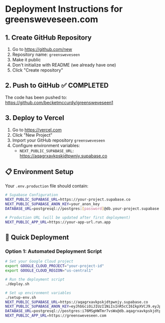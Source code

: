 # Deployment Instructions for greensweveseen.com

## 1. Create GitHub Repository
1. Go to https://github.com/new
2. Repository name: `greensweveseen`
3. Make it public
4. Don't initialize with README (we already have one)
5. Click "Create repository"

## 2. Push to GitHub ✅ COMPLETED
The code has been pushed to: https://github.com/becketmccurdy/greensweveseen1

## 3. Deploy to Vercel
1. Go to https://vercel.com
2. Click "New Project"
3. Import your GitHub repository `greensweveseen`
4. Configure environment variables:
   - `NEXT_PUBLIC_SUPABASE_URL`: https://aqagrxavkpskjdtpwnjy.supabase.co

## 📋 Environment Setup

Your `.env.production` file should contain:

```bash
# Supabase Configuration
NEXT_PUBLIC_SUPABASE_URL=https://your-project.supabase.co
NEXT_PUBLIC_SUPABASE_ANON_KEY=your_anon_key
DATABASE_URL=postgresql://postgres:[password]@db.your-project.supabase.co:5432/postgres

# Production URL (will be updated after first deployment)
NEXT_PUBLIC_APP_URL=https://your-app-url.run.app
```

## 🚀 Quick Deployment

### Option 1: Automated Deployment Script

```bash
# Set your Google Cloud project
export GOOGLE_CLOUD_PROJECT="your-project-id"
export GOOGLE_CLOUD_REGION="us-central1"

# Run the deployment script
./deploy.sh

# Set up environment variables
./setup-env.sh
NEXT_PUBLIC_SUPABASE_URL=https://aqagrxavkpskjdtpwnjy.supabase.co
NEXT_PUBLIC_SUPABASE_ANON_KEY=eyJhbGciOiJIUzI1NiIsInR5cCI6IkpXVCJ9.eyJpc3MiOiJzdXBhYmFzZSIsInJlZiI6ImFxYWdyeGF2a3Bza2pkdHB3bmp5Iiwicm9sZSI6ImFub24iLCJpYXQiOjE3NTY5NDU2ODQsImV4cCI6MjA3MjUyMTY4NH0.lq-zcC08FUQw3Op7vtjOSxWGEJDtyanbIfwycXZIBRw
DATABASE_URL=postgresql://postgres:i76MSgHWTmr7vsWx@db.aqagrxavkpskjdtpwnjy.supabase.co:5432/postgres
NEXT_PUBLIC_APP_URL=https://greensweveseen.com
```
